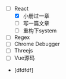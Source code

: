
- [ ] React
	- [x] 小册过一章
	- [ ] 写一篇文章
	- [ ] 重构下system
- [ ] Regex
- [ ] Chrome Debugger
- [ ] Threejs
- [ ] Vue源码
- [dfdfdf]



